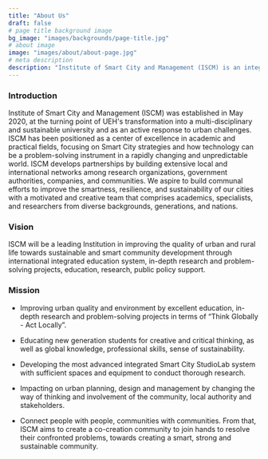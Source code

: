 ```yaml
---
title: "About Us"
draft: false
# page title background image
bg_image: "images/backgrounds/page-title.jpg"
# about image
image: "images/about/about-page.jpg"
# meta description
description: "Institute of Smart City and Management (ISCM) is an integrated platform comprising different people of various backgrounds to collaborate in research and education for solutions to urban issues towards sustainability."
---
```


### Introduction

Institute of Smart City and Management (ISCM) was established in May 2020, at the turning point of UEH's transformation into a multi-disciplinary and sustainable university and as an active response to urban challenges. ISCM has been positioned as a center of excellence in academic and practical fields, focusing on Smart City strategies and how technology can be a problem-solving instrument in a rapidly changing and unpredictable world.
ISCM develops partnerships by building extensive local and international networks among research organizations, government authorities, companies, and communities. We aspire to build communal efforts to improve the smartness, resilience, and sustainability of our cities with a motivated and creative team that comprises academics, specialists, and researchers from diverse backgrounds, generations, and nations.

### Vision

ISCM will be a leading Institution in improving the quality of urban and rural life towards sustainable and smart community development through international integrated education system, in-depth research and problem-solving projects, education, research, public policy support.

### Mission

- Improving urban quality and environment by excellent education, in-depth research and problem-solving projects in terms of “Think Globally - Act Locally”.

- Educating new generation students for creative and critical thinking, as well as global knowledge, professional skills, sense of sustainability.

- Developing the most advanced integrated Smart City StudioLab system with sufficient spaces and equipment to conduct thorough research.

- Impacting on urban planning, design and management by changing the way of thinking and involvement of the community, local authority and stakeholders.

- Connect people with people, communities with communities. From that, ISCM aims to create a co-creation community to join hands to resolve their confronted problems, towards creating a smart, strong and sustainable community.
